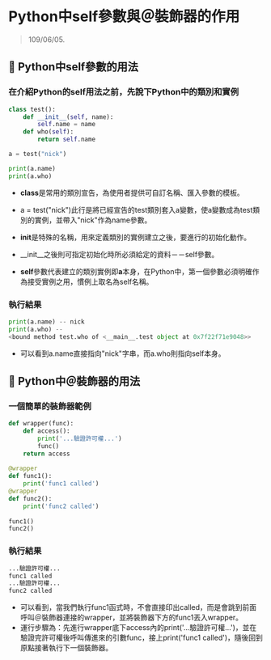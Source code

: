 # Python中self參數與＠裝飾器的作用

> 109/06/05. 
 

## :memo: Python中self參數的用法

### 在介紹Python的self用法之前，先說下Python中的類別和實例

```python
class test():
    def __init__(self, name):
        self.name = name
    def who(self):
        return self.name

a = test("nick")

print(a.name)
print(a.who)
```
 - **class**是常用的類別宣告，為使用者提供可自訂名稱、匯入參數的模板。

- a = test("nick")此行是將已經宣告的test類別套入a變數，使a變數成為test類別的實例，並帶入"nick"作為name參數。

- **init**是特殊的名稱，用來定義類別的實例建立之後，要進行的初始化動作。

- __init__之後則可指定初始化時所必須給定的資料－－self參數。

- **self**參數代表建立的類別實例即**a**本身，在Python中，第一個參數必須明確作為接受實例之用，慣例上取名為self名稱。

### 執行結果

```python
print(a.name) -- nick
print(a.who) --
<bound method test.who of <__main__.test object at 0x7f22f71e9048>>
```

- 可以看到a.name直接指向"nick"字串，而a.who則指向self本身。

## :memo: Python中＠裝飾器的用法

### 一個簡單的裝飾器範例

```python
def wrapper(func):
    def access():
        print('...驗證許可權...')
        func()
    return access
    
@wrapper
def func1():
    print('func1 called')
@wrapper
def func2():
    print('func2 called')
    
func1()
func2()
```

### 執行結果

```python
...驗證許可權...
func1 called
...驗證許可權...
func2 called
```
- 可以看到，當我們執行func1函式時，不會直接印出called，而是會跳到前面呼叫＠裝飾器連接的wrapper，並將裝飾器下方的func1丟入wrapper。
- 運行步驟為：先進行wrapper底下access內的print('...驗證許可權...')，並在驗證完許可權後呼叫傳進來的引數func，接上print('func1 called')，隨後回到原點接著執行下一個裝飾器。
